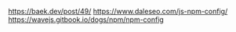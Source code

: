https://baek.dev/post/49/
https://www.daleseo.com/js-npm-config/
https://wavejs.gitbook.io/dogs/npm/npm-config
